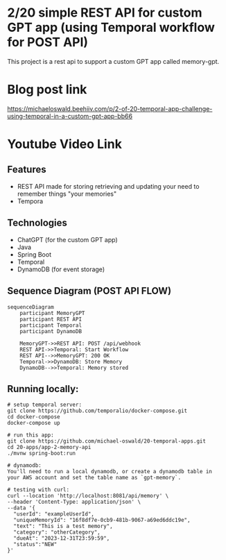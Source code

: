 # 2/20 simple REST API for custom GPT app (using Temporal workflow for POST API)
This project is a rest api to support a custom GPT app called memory-gpt.

# Blog post link
https://michaeloswald.beehiiv.com/p/2-of-20-temporal-app-challenge-using-temporal-in-a-custom-gpt-app-bb66

# Youtube Video Link


## Features
- REST API made for storing retrieving and updating your need to remember things "your memories"
- Tempora

## Technologies
- ChatGPT (for the custom GPT app)
- Java
- Spring Boot
- Temporal
- DynamoDB (for event storage)

## Sequence Diagram (POST API FLOW)

```mermaid
sequenceDiagram
    participant MemoryGPT
    participant REST API
    participant Temporal
    participant DynamoDB

    MemoryGPT->>REST API: POST /api/webhook
    REST API->>Temporal: Start Workflow
    REST API-->>MemoryGPT: 200 OK
    Temporal->>DynamoDB: Store Memory
    DynamoDB-->>Temporal: Memory stored
 ```

## Running locally:
```
# setup temporal server:
git clone https://github.com/temporalio/docker-compose.git
cd docker-compose
docker-compose up

# run this app:
git clone https://github.com/michael-oswald/20-temporal-apps.git
cd 20-apps/app-2-memory-api
./mvnw spring-boot:run

# dynamodb:
You'll need to run a local dynamodb, or create a dynamodb table in your AWS account and set the table name as `gpt-memory`.

# testing with curl:
curl --location 'http://localhost:8081/api/memory' \
--header 'Content-Type: application/json' \
--data '{
  "userId": "exampleUserId",
  "uniqueMemoryId": "16f8df7e-0cb9-481b-9067-a69ed6ddc19e",
  "text": "This is a test memory",
  "category": "otherCategory",
  "dueAt": "2023-12-31T23:59:59",
  "status":"NEW"
}'
```
